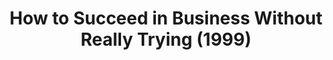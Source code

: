 ---
layout: shows
title: How to Succeed in Business Without Really Trying (1999)
image: 
image_credit: 
image_alt:
image_caption:
category: 
details:
  Theatre: Theatre Jacksonville
cast:
  Bratt: Michael Lipp
crew:
external_links:
---